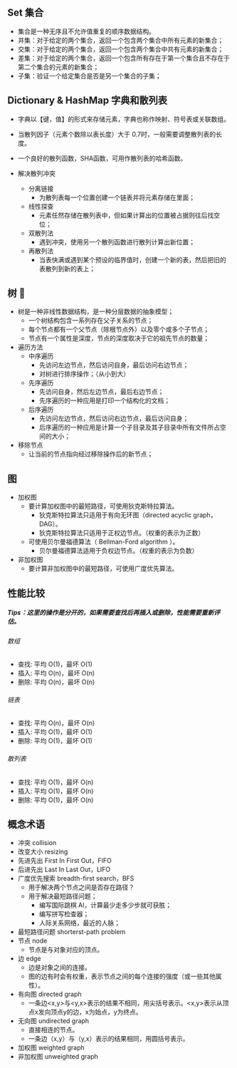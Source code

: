 
## Set 集合
- 集合是一种无序且不允许值重复的顺序数据结构。
- 并集：对于给定的两个集合，返回一个包含两个集合中所有元素的新集合；
- 交集：对于给定的两个集合，返回一个包含两个集合中共有元素的新集合；
- 差集：对于给定的两个集合，返回一个包含所有存在于第一个集合且不存在于第二个集合的元素的新集合；
- 子集：验证一个给定集合是否是另一个集合的子集；

## Dictionary & HashMap 字典和散列表
- 字典以【键，值】的形式来存储元素，字典也称作映射、符号表或关联数组。
- 当散列因子（元素个数除以表长度）大于 0.7时，一般需要调整散列表的长度。
- 一个良好的散列函数，SHA函数，可用作散列表的哈希函数。

- 解决散列冲突
  - 分离链接
    - 为散列表每一个位置创建一个链表并将元素存储在里面；
  - 线性探查
    - 元素任然存储在散列表中，但如果计算出的位置被占据则往后找空位；
  - 双散列法
    - 遇到冲突，使用另一个散列函数进行散列计算出新位置；
  - 再散列法
    - 当表快满或遇到某个预设的临界值时，创建一个新的表，然后把旧的表散列到新的表上；

## 树 🌲
- 树是一种非线性数据结构，是一种分层数据的抽象模型；
  - 一个树结构包含一系列存在父子关系的节点；
  - 每个节点都有一个父节点（除根节点外）以及零个或多个子节点；
  - 节点有一个属性是深度，节点的深度取决于它的祖先节点的数量；
- 遍历方法
  - 中序遍历
    - 先访问左边节点，然后访问自身，最后访问右边节点；
    - 对树进行排序操作；（从小到大）
  - 先序遍历
    - 先访问自身，然后左边节点，最后右边节点；
    - 先序遍历的一种应用是打印一个结构化的文档；
  - 后序遍历
    - 先访问左边节点，然后访问右边节点，最后访问自身；
    - 后序遍历的一种应用是计算一个子目录及其子目录中所有文件所占空间的大小；
- 移除节点
  - 让当前的节点指向经过移除操作后的新节点；

## 图
- 加权图
  - 要计算加权图中的最短路径，可使用狄克斯特拉算法。
    - 狄克斯特拉算法只适用于有向无环图（directed acyclic graph，DAG）。
    - 狄克斯特拉算法只适用于正权边节点。（权重的表示为正数）
  - 可使用贝尔曼福德算法（ Bellman-Ford algorithm ）。
    - 贝尔曼福德算法适用于负权边节点。（权重的表示为负数）
- 非加权图
  - 要计算非加权图中的最短路径，可使用广度优先算法。

## 性能比较
##### Tips：这里的操作是分开的，如果需要查找后再插入或删除，性能需要重新评估。

###### 数组
- 查找: 平均 O(1)，最坏 O(1)
- 插入: 平均 O(n)，最坏 O(n)
- 删除: 平均 O(n)，最坏 O(n)

###### 链表
- 查找: 平均 O(n)，最坏 O(n)
- 插入: 平均 O(1)，最坏 O(1)
- 删除: 平均 O(1)，最坏 O(1)

###### 散列表
- 查找: 平均 O(1)，最坏 O(n)
- 插入: 平均 O(1)，最坏 O(n)
- 删除: 平均 O(1)，最坏 O(n)


## 概念术语
- 冲突 collision
- 改变大小 resizing
- 先进先出 First In First Out，FIFO
- 后进先出 Last In Last Out，LIFO
- 广度优先搜索 breadth-first search，BFS
  - 用于解决两个节点之间是否存在路径？
  - 用于解决最短路径问题；
    - 编写国际跳棋 AI，计算最少走多少步就可获胜；
    - 编写拼写检查器；
    - 人际关系网络，最近的人脉；
- 最短路径问题 shorterst-path problem
- 节点 node
  - 节点是与对象对应的顶点。
- 边 edge
  - 边是对象之间的连接。
  - 图的边有时会有权重，表示节点之间的每个连接的强度（或一些其他属性）。
- 有向图 directed graph
  - 一条边<x,y>与<y,x>表示的结果不相同，用尖括号表示。<x,y>表示从顶点x发向顶点y的边，x为始点，y为终点。
- 无向图 undirected graph
  - 直接相连的节点。
  - 一条边（x,y）与（y,x）表示的结果相同，用圆括号表示。
- 加权图 weighted graph
- 非加权图 unweighted graph
